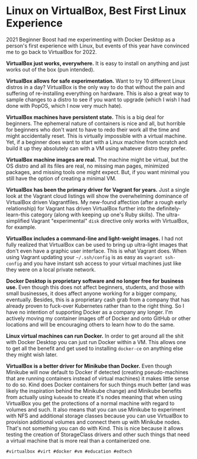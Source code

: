 # Linux on VirtualBox, Best First Linux Experience

2021 Beginner Boost had me experimenting with Docker Desktop as a
person's first experience with Linux, but events of this year have
convinced me to go back to VirtualBox for 2022.

**VirtualBox just works, everywhere.** It is easy to install on anything
and just works out of the box (pun intended).

**VirtualBox allows for safe experimentation.** Want to try 10 different
Linux distros in a day? VirtualBox is the only way to do that without
the pain and suffering of re-installing everything on hardware. This is
also a great way to sample changes to a distro to see if you want to
upgrade (which I wish I had done with PopOS, which I now very much
hate).

**VirtualBox machines have persistent state.** This is a big deal for
beginners. The ephemeral nature of containers is nice and all, but
horrible for beginners who don't want to have to redo their work all the
time and might accidentally reset. This is virtually impossible with a
virtual machine. Yet, if a beginner does want to start with a Linux
machine from scratch and build it up they absolutely can with a VM using
whatever distro they prefer.

**VirtualBox machine images are real.** The machine might be virtual,
but the OS distro and all its files are real, no missing man pages,
minimized packages, and missing tools one might expect. But, if you want
minimal you still have the option of creating a minimal VM.

**VirtualBox has been the primary driver for Vagrant for years.** Just a
single look at the Vagrant cloud listings will show the overwhelming
dominance of VirtualBox driven Vagrantfiles. My new-found affection
(after a rough early relationship) for Vagrant has driven VirtualBox
further into the definitely-learn-this category (along with keeping up
one's Ruby skills). The ultra-simplified Vagrant "experimental" `disk`
directive only works with VirtualBox, for example.

**VirtualBox includes a command-line and light-weight images.**
I had not fully realized that VirtualBox can be used to bring up
ultra-light images that don't even have a graphic user interface. This
is what Vagrant does. When using Vagrant updating your `~/.ssh/config`
is as easy as `vagrant ssh-config` and you have instant ssh access to
your virtual machines just like they were on a local private network.

**Docker Desktop is proprietary software and no longer free for business
use.** Even though this does not affect beginners, students, and those
with small businesses, it does affect anyone working for a bigger
company, eventually. Besides, this is a proprietary cash grab from a
company that has already proven to fuck-over Kubernetes rather than to
the right thing. So I have no intention of supporting Docker as a
company any longer. I'm actively moving my container images off of
Docker and onto GitHub or other locations and will be encouraging others
to learn how to do the same.

**Linux virtual machines can run Docker.** In order to get around all
the shit with Docker Desktop you can just run Docker within a VM. This
allows one to get all the benefit and get used to installing `docker-ce`
on anything else they might wish later.

**VirtualBox is a better driver for Minikube than Docker.** Even though
Minikube will now default to Docker if detected (creating
pseudo-machines that are running containers instead of virtual
machines) it makes little sense to do so. Kind does Docker containers
for such things much better (and was likely the inspiration behind the
Minikube change) and Minikube benefits from actually using `kubeadm` to
create it's nodes meaning that when using VirtualBox you get the
protections of a normal machine with regard to volumes and such. It also
means that you can use Minikube to experiment with NFS and additional
storage classes because you can use VirtualBox to provision additional
volumes and connect them up with Minikube nodes. That's not something
you can do with Kind. This is nice because it allows testing the
creation of StorageClass drivers and other such things that need a
virtual machine that is more real than a containerized one.

    #virtualbox #virt #docker #vm #education #edtech
